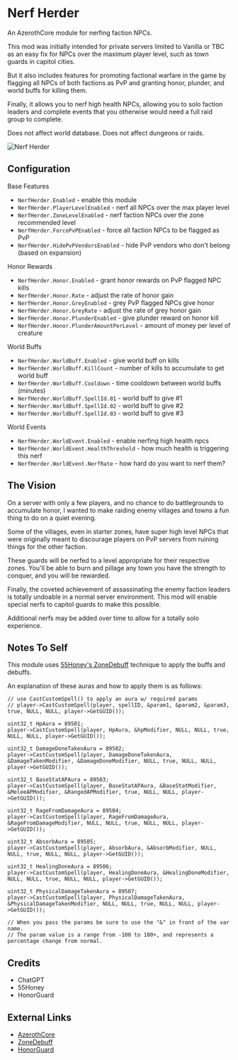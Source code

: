 # Nerf Herder

An AzerothCore module for nerfing faction NPCs.

This mod was initially intended for private servers limited to Vanilla or TBC as an easy fix for NPCs over the maximum player level, such as town guards in capitol cities.

But it also includes features for promoting factional warfare in the game by flagging all NPCs of both factions as PvP and granting honor, plunder, and world buffs for killing them.

Finally, it allows you to nerf high health NPCs, allowing you to solo faction leaders and complete events that you otherwise would need a full raid group to complete.

Does not affect world database.  Does not affect dungeons or raids.

![Nerf Herder](https://i.imgur.com/gbW2964.jpg)

## Configuration

Base Features

- ``NerfHerder.Enabled`` - enable this module
- ``NerfHerder.PlayerLevelEnabled`` - nerf all NPCs over the max player level
- ``NerfHerder.ZoneLevelEnabled`` - nerf faction NPCs over the zone recommended level
- ``NerfHerder.ForcePvPEnabled`` - force all faction NPCs to be flagged as PvP
- ``NerfHerder.HidePvPVendorsEnabled`` - hide PvP vendors who don't belong (based on expansion)

Honor Rewards

- ``NerfHerder.Honor.Enabled`` - grant honor rewards on PvP flagged NPC kills
- ``NerfHerder.Honor.Rate`` - adjust the rate of honor gain
- ``NerfHerder.Honor.GreyEnabled`` - grey PvP flagged NPCs give honor
- ``NerfHerder.Honor.GreyRate`` - adjust the rate of grey honor gain
- ``NerfHerder.Honor.PlunderEnabled`` - give plunder reward on honor kill
- ``NerfHerder.Honor.PlunderAmountPerLevel`` - amount of money per level of creature

World Buffs

- ``NerfHerder.WorldBuff.Enabled`` - give world buff on kills
- ``NerfHerder.WorldBuff.KillCount`` - number of kills to accumulate to get world buff
- ``NerfHerder.WorldBuff.Cooldown`` - time cooldown between world buffs (minutes)
- ``NerfHerder.WorldBuff.SpellId.01`` - world buff to give #1
- ``NerfHerder.WorldBuff.SpellId.02`` - world buff to give #2
- ``NerfHerder.WorldBuff.SpellId.03`` - world buff to give #3

World Events

- ``NerfHerder.WorldEvent.Enabled`` - enable nerfing high health npcs
- ``NerfHerder.WorldEvent.HealthThreshold`` - how much health is triggering this nerf
- ``NerfHerder.WorldEvent.NerfRate`` - how hard do you want to nerf them?

## The Vision

On a server with only a few players, and no chance to do battlegrounds to accumulate honor, I wanted to make raiding enemy villages and towns a fun thing to do on a quiet evening.

Some of the villages, even in starter zones, have super high level NPCs that were originally meant to discourage players on PvP servers from ruining things for the other faction.

These guards will be nerfed to a level appropriate for their respective zones.  You'll be able to burn and pillage any town you have the strength to conquer, and you will be rewarded.

Finally, the coveted achievement of assassinating the enemy faction leaders is totally undoable in a normal server environment.  This mod will enable special nerfs to capitol guards to make this possible.

Additional nerfs may be added over time to allow for a totally solo experience.

## Notes To Self

This module uses [55Honey's ZoneDebuff](https://github.com/55Honey/Acore_ZoneDebuff/blob/master/zoneDebuff.lua) technique to apply the buffs and debuffs.

An explanation of these auras and how to apply them is as follows:

```
// use CastCustomSpell() to apply an aura w/ required params
// player->CastCustomSpell(player, spellID, &param1, &param2, &param3, true, NULL, NULL, player->GetGUID());

uint32_t HpAura = 89501;
player->CastCustomSpell(player, HpAura, &hpModifier, NULL, NULL, true, NULL, NULL, player->GetGUID());

uint32_t DamageDoneTakenAura = 89502;
player->CastCustomSpell(player, DamageDoneTakenAura, &DamageTakenModifier, &DamageDoneModifier, NULL, true, NULL, NULL, player->GetGUID());

uint32_t BaseStatAPAura = 89503;
player->CastCustomSpell(player, BaseStatAPAura, &BaseStatModifier, &MeleeAPModifier, &RangedAPModifier, true, NULL, NULL, player->GetGUID());

uint32_t RageFromDamageAura = 89504;
player->CastCustomSpell(player, RageFromDamageAura, &RageFromDamageModifier, NULL, NULL, true, NULL, NULL, player->GetGUID());

uint32_t AbsorbAura = 89505;
player->CastCustomSpell(player, AbsorbAura, &AbsorbModifier, NULL, NULL, true, NULL, NULL, player->GetGUID());

uint32_t HealingDoneAura = 89506;
player->CastCustomSpell(player, HealingDoneAura, &HealingDoneModifier, NULL, NULL, true, NULL, NULL, player->GetGUID());

uint32_t PhysicalDamageTakenAura = 89507;
player->CastCustomSpell(player, PhysicalDamageTakenAura, &PhysicalDamageTakenModifier, NULL, NULL, true, NULL, NULL, player->GetGUID());

// When you pass the params be sure to use the "&" in front of the var name.
// The param value is a range from -100 to 100+, and represents a percentage change from normal.
```

## Credits

- ChatGPT
- 55Honey
- HonorGuard

## External Links

- [AzerothCore](https://github.com/azerothcore/azerothcore-wotlk)
- [ZoneDebuff](https://github.com/55Honey/Acore_ZoneDebuff/blob/master/zoneDebuff.lua)
- [HonorGuard](https://github.com/azerothcore/mod-gain-honor-guard)